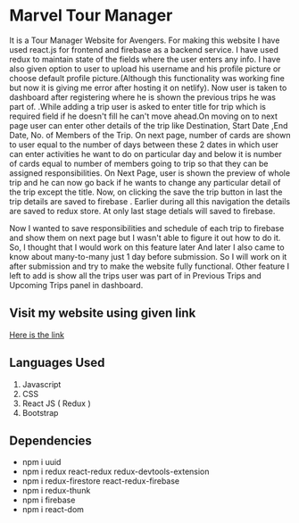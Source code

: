 # Marvel Tour Manager
It is a Tour Manager Website for Avengers. For making this website I have used react.js for frontend and firebase as a backend service. I have used redux to maintain state of the fields where the user enters any info. I have also given option to user to upload his username and his profile picture or choose default profile picture.(Although this functionality was working fine but now it is giving me error after hosting it on netlify). Now user is taken to dashboard after registering where he is shown the previous trips he was part of. .While adding a trip user is asked to enter title for trip which is required field if he doesn't fill he can't move ahead.On moving on to next page user can enter other details of the trip like Destination, Start Date ,End Date, No. of Members of the Trip. On next page, number of cards are shown to user equal to the number of days between these 2 dates in which user can enter activities he want to do on particular day and below it is number of cards equal to number of members going to trip so that they can be assigned responsibilities. On Next Page, user is shown the preview of whole trip and he can now go back if he wants to change any particular detail of the trip except the title. Now, on clicking the save the trip button in last the trip details are saved to firebase . Earlier during all this navigation the details are saved to redux store. At only last stage detials will saved to firebase.

Now I wanted to save responsibilities and schedule of each trip to firebase and show them on next page but I wasn't able to figure it out how to do it. So, I thought that I would work on this feature later And later I also came to know about many-to-many just 1 day before submission. So I will work on it after submission and try to make the website fully functional. Other feature I left to add is show all the trips user was part of in Previous Trips and Upcoming Trips panel in dashboard.

## Visit my website using given link
[Here is the link](https://marvel-tours-manager.netlify.app/)

## **Languages Used**
1. Javascript
2. CSS
3. React JS
( Redux )
4. Bootstrap
## Dependencies
- npm i uuid 
- npm i redux react-redux redux-devtools-extension
- npm i redux-firestore react-redux-firebase
- npm i redux-thunk
- npm i firebase
- npm i react-dom 
